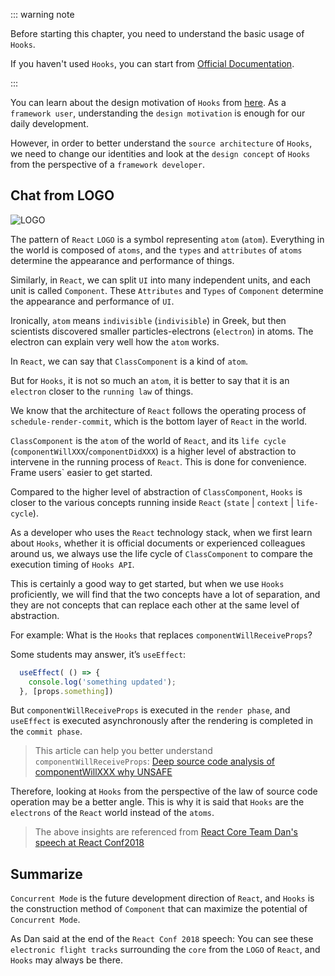 ::: warning note

Before starting this chapter, you need to understand the basic usage of `Hooks`.

If you haven't used `Hooks`, you can start from [Official Documentation](https://zh-hans.reactjs.org/docs/hooks-intro.html).

:::

You can learn about the design motivation of `Hooks` from [here](https://zh-hans.reactjs.org/docs/hooks-intro.html#motivation). As a `framework user`, understanding the `design motivation` is enough for our daily development.

However, in order to better understand the `source architecture` of `Hooks`, we need to change our identities and look at the `design concept` of `Hooks` from the perspective of a `framework developer`.

## Chat from LOGO

<img :src="$withBase('/img/logo.png')" alt="LOGO">

The pattern of `React` `LOGO` is a symbol representing `atom` (`atom`). Everything in the world is composed of `atoms`, and the `types` and `attributes` of `atoms` determine the appearance and performance of things.

Similarly, in `React`, we can split `UI` into many independent units, and each unit is called `Component`. These `Attributes` and `Types` of `Component` determine the appearance and performance of `UI`.

Ironically, `atom` means `indivisible` (`indivisible`) in Greek, but then scientists discovered smaller particles-electrons (`electron`) in atoms. The electron can explain very well how the `atom` works.

In `React`, we can say that `ClassComponent` is a kind of `atom`.

But for `Hooks`, it is not so much an `atom`, it is better to say that it is an `electron` closer to the `running law` of things.

We know that the architecture of `React` follows the operating process of `schedule-render-commit`, which is the bottom layer of `React` in the world.

`ClassComponent` is the `atom` of the world of `React`, and its `life cycle` (`componentWillXXX`/`componentDidXXX`) is a higher level of abstraction to intervene in the running process of `React`. This is done for convenience. Frame users` easier to get started.

Compared to the higher level of abstraction of `ClassComponent`, `Hooks` is closer to the various concepts running inside `React` (`state` | `context` | `life-cycle`).

As a developer who uses the `React` technology stack, when we first learn about `Hooks`, whether it is official documents or experienced colleagues around us, we always use the life cycle of `ClassComponent` to compare the execution timing of `Hooks API`.

This is certainly a good way to get started, but when we use `Hooks` proficiently, we will find that the two concepts have a lot of separation, and they are not concepts that can replace each other at the same level of abstraction.

For example: What is the `Hooks` that replaces `componentWillReceiveProps`?

Some students may answer, it’s `useEffect`:

```js
  useEffect( () => {
    console.log('something updated');
  }, [props.something])
```

But `componentWillReceiveProps` is executed in the `render phase`, and `useEffect` is executed asynchronously after the rendering is completed in the `commit phase`.

> This article can help you better understand `componentWillReceiveProps`: [Deep source code analysis of componentWillXXX why UNSAFE](https://juejin.im/post/5f05a3e25188252e5c576cdb)

Therefore, looking at `Hooks` from the perspective of the law of source code operation may be a better angle. This is why it is said that `Hooks` are the `electrons` of the `React` world instead of the `atoms`.

> The above insights are referenced from [React Core Team Dan's speech at React Conf2018](https://www.youtube.com/watch?v=dpw9EHDh2bM&feature=youtu.be)

<!-- ## Hooks Design Motivation

So is there really a `feature` that `Hooks` can do but `ClassComponent` can't?

Yes.

Let's take another look at the `Fiber structure` that `React` took three years to refactor. As we said in the previous chapter, one of the main goals of this refactoring is to **make the update asynchronous and interruptible**.

Now let's look at another big purpose: **Make the same component can have multiple states at the same time, that is, the same component can have multiple timelines**.

<img :src="$withBase('/img/hooks-mental.png')" alt="hooks design concept">

> [React Core Team Sebastian talks about Hooks design motivation](https://twitter.com/sebmarkbage/status/1084539728743956481)

`fiber` can be literally translated as `fiber`.

<img :src="$withBase('/img/lightfiber.jpg')" alt="fiber">

It can be seen that there are multiple glass cores working at the same time inside a bunch of `optical fibers`. In `React`, each glass core represents a timeline of `Component`.

Because `ClassComponent` follows the principle of `OOP`, `logic` and `state` are coupled inside the `instance`, and it is impossible to have multiple `states` at the same time (that is, there is only one `this.state` at the same time).

For `Hooks`, `FunctionComponent` conforms to the programming idea of ​​`FP` (that is, `stateless`), and the `state` of `Hooks` is stored in the `closure` when the component is updated. In other words, the same `FunctionComponent` can have multiple `states` stored in different `closures` at the same time.

::: details Multiple timelines Demo

You can use [useDeferredValue](https://zh-hans.reactjs.org/docs/concurrent-mode-reference.html#usedeferredvalue) to make a certain `state` of the same component have multiple timelines at the same time.

The overlapping time of different timelines varies depending on the performance of the **user equipment**.

In the Demo, you can see the `value` and `update time` of different `status` from the console

[Demo](https://codesandbox.io/s/friendly-bush-hk5co)

::: -->

## Summarize

`Concurrent Mode` is the future development direction of `React`, and `Hooks` is the construction method of `Component` that can maximize the potential of `Concurrent Mode`.

As Dan said at the end of the `React Conf 2018` speech: You can see these `electronic flight tracks` surrounding the `core` from the `LOGO` of `React`, and `Hooks` may always be there.